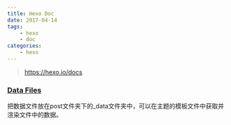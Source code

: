 ```yaml
---
title: Hexo Doc
date: 2017-04-14
tags: 
	- hexo
	- doc
categories: 
	- hexo
---
```

> https://hexo.io/docs
### [Data Files](https://hexo.io/docs/data-files.html)
把数据文件放在post文件夹下的_data文件夹中，可以在主题的模板文件中获取并渲染文件中的数据。